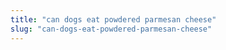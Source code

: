```yaml
---
title: "can dogs eat powdered parmesan cheese"
slug: "can-dogs-eat-powdered-parmesan-cheese"
---
```


